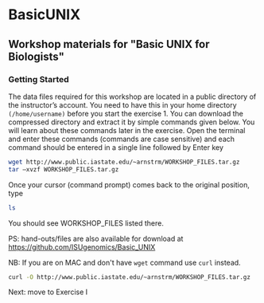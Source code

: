 # BasicUNIX
## Workshop materials for "Basic UNIX for Biologists"

### Getting Started
The data files required for this workshop are located in a public directory of the instructor’s account. You need to have this in your home directory `(/home/username)` before you start the exercise 1. You can download the compressed directory and extract it by simple commands given below. You will learn about these commands later in the exercise. 
Open the terminal and enter these commands (commands are case sensitive) and each command should be entered in a single line followed by Enter key
```bash
wget http://www.public.iastate.edu/~arnstrm/WORKSHOP_FILES.tar.gz
tar –xvzf WORKSHOP_FILES.tar.gz
```
Once your cursor (command prompt) comes back to the original position, type
```bash
ls 
```
You should see WORKSHOP_FILES listed there.

PS: hand-outs/files are also available for download at https://github.com/ISUgenomics/Basic_UNIX

NB: If you are on MAC and don't have `wget` command use `curl` instead.
```bash
curl -O http://www.public.iastate.edu/~arnstrm/WORKSHOP_FILES.tar.gz
```

Next: move to Exercise I 